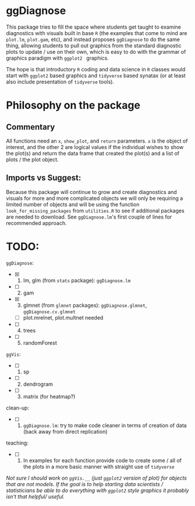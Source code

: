 # ggDiagnose

This package tries to fill the space where students get taught to examine diagnostics with visuals built in base `R` (the examples that come to mind are `plot.lm`, `plot.gam`, etc), and instead proposes `ggDiagnose` to do the same thing, allowing students to pull out graphics from the standard diagnostic plots to update / use on their own, which is easy to do with the grammar of graphics paradigm with `ggplot2 ` graphics.

The hope is that introductory `R` coding and data science in `R` classes would start with `ggplot2` based graphics and `tidyverse` based synatax (or at least also include presentation of `tidyverse` tools).

# Philosophy on the package

## Commentary

All functions need an `x`,  `show_plot`, and `return` parameters. `x` is the object of interest, and the other 2 are logical values if the individual wishes to show the plot(s) and return the data frame that created the plot(s) and a list of plots / the plot object.

## Imports vs Suggest:
Because this package will continue to grow and create diagnostics and visuals for more and more complicated objects we will only be requiring a limited number of objects and will be using the function `look_for_missing_packages` from `utilities.R` to see if additional packages are needed to download. See `ggDiagnose.lm`'s first couple of lines for recommended approach.  

# TODO:

`ggDiagnose`:

- [x] 1. lm, glm (from `stats` package): `ggDiagnose.lm`
- [ ] 2. gam 
- [x] 3. glmnet (from `glmnet` packages): `ggDiagnose.glmnet`, `ggDiagnose.cv.glmnet`
    - [ ] plot.mrelnet, plot.multnet needed
- [ ] 4. trees
- [ ] 5. randomForest

`ggVis`:
- [ ] 1. sp
- [ ] 2. dendrogram
- [ ] 3. matrix (for heatmap?)

clean-up:
- [ ] 1. `ggDiagnose.lm`: try to make code cleaner in terms of creation of data (back away from direct replication)

teaching:
- [ ] 1. In examples for each function provide code to create some / all of the plots in a more basic manner with straight use of `tidyverse`

*Not sure I should work on `ggVis.__` (just `ggplot2` version of plot) for objects that are not models. If the goal is to help starting data scientists / statisticians be able to do everything with `ggplot2` style graphics it probably isn't that helpful/ useful.*
